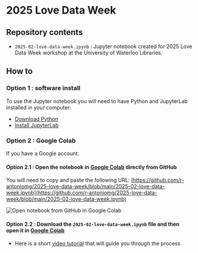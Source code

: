# 2025 Love Data Week

## Repository contents
- `2025-02-love-data-week.ipynb` : Jupyter notebook created for 2025 Love Data Week workshop at the University of Waterloo Libraries.

## How to

### Option 1 : software install
To use the Jupyter notebook you will need to have Python and JupyterLab installed in your computer:
- [Download Python](https://www.python.org/)
- [Install JupyterLab](https://jupyter.org/install)

### Option 2 : Google Colab

If you have a Google account:

#### Option 2.1 : Open the notebook in [Google Colab](https://colab.research.google.com/) directly from GitHub
You will need to copy and paste the following URL:
[https://github.com/r-antoniomg/2025-love-data-week/blob/main/2025-02-love-data-week.ipynb](https://github.com/r-antoniomg/2025-love-data-week/blob/main/2025-02-love-data-week.ipynb)

![Open notebook from GitHub in Google Colab](https://github.com/user-attachments/assets/c3136c51-e50e-49f0-b6ec-1e4e27ce2105)

#### Option 2.2 : Download the `2025-02-love-data-week.ipynb` file and then open it in [Google Colab](https://colab.research.google.com/)

- Here is a short [video tutorial](https://youtu.be/R3sKKvMCwTo?si=5Ox2YZAKC90kNqDJ) that will guide you through the process
